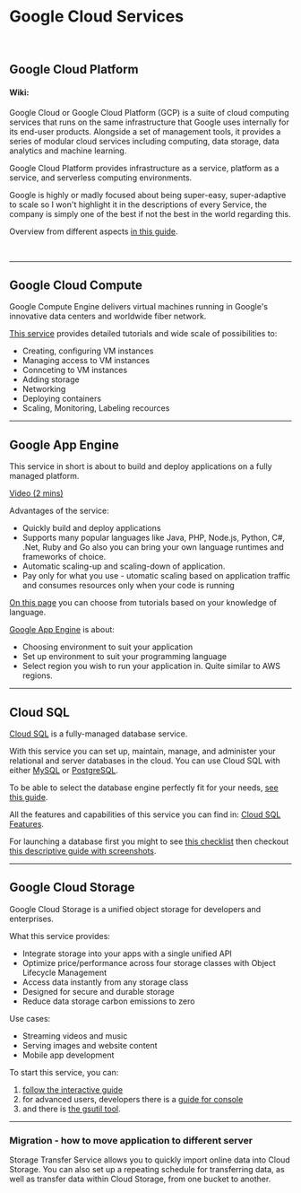 # Google Cloud Services

<br>

## Google Cloud Platform

#### Wiki: 

Google Cloud or Google Cloud Platform (GCP) is a suite of cloud computing services 
that runs on the same infrastructure that Google uses internally for its end-user products.
Alongside a set of management tools, it provides a series of modular cloud services including computing, 
data storage, data analytics and machine learning.

Google Cloud Platform provides infrastructure as a service, platform as a service, and serverless computing environments.

Google is highly or madly focused about being super-easy, super-adaptive to scale so I won't highlight it in the descriptions of every Service, the company is simply one of the best if not the best in the world regarding this.

Overview from different aspects [in this guide](https://cloud.google.com/docs/).

<br>

---

## Google Cloud Compute

Google Compute Engine delivers virtual machines running in Google's innovative data centers and worldwide fiber network. 

[This service](https://cloud.google.com/compute/docs/how-to) provides detailed tutorials and wide scale of possibilities to:
 * Creating, configuring VM instances
 * Managing access to VM instances
 * Connceting to VM instances
 * Adding storage
 * Networking
 * Deploying containers
 * Scaling, Monitoring, Labeling recources
 
 ---
 
 ## Google App Engine
 
 This service in short is about to build and deploy applications on a fully managed platform.
 
 [Video (2 mins)](https://www.youtube.com/watch?v=2PRciDpqpko&autoplay=1)
 
 Advantages of the service: 
  * Quickly build and deploy applications
  * Supports many popular languages like Java, PHP, Node.js, Python, C#, .Net, Ruby and Go 
    also you can bring your own language runtimes and frameworks of choice.
  * Automatic scaling-up and scaling-down of application.
  * Pay only for what you use - utomatic scaling based on application traffic and consumes resources only when your code is running
  
[On this page](https://cloud.google.com/appengine/docs/) you can choose from tutorials based on your knowledge of language.
 
[Google App Engine](https://cloud.google.com/appengine/docs/) is about:
 * Choosing environment to suit your application
 * Set up environment to suit your programming language
 * Select region you wish to run your application in. Quite similar to AWS regions. 
 
 ---
 
## Cloud SQL 

[Cloud SQL](https://cloud.google.com/sql/) is a fully-managed database service.

With this service you can set up, maintain, manage, and administer your relational and server databases in the cloud.
You can use Cloud SQL with either [MySQL](https://cloud.google.com/sql/docs/mysql/) or [PostgreSQL](https://cloud.google.com/sql/docs/postgres/). 

To be able to select the database engine perfectly fit for your needs, [see this guide](https://cloud.google.com/products/storage/).

All the features and capabilities of this service you can find in: [Cloud SQL Features](https://cloud.google.com/sql/docs/features).

For launching a database first you might to see [this checklist](https://cloud.google.com/sql/docs/launch-checklist) 
then checkout [this descriptive guide with screenshots](https://cloud.google.com/sql/docs/mysql/quickstart).

---

## Google Cloud Storage

Google Cloud Storage is a unified object storage for developers and enterprises.

What this service provides:
 * Integrate storage into your apps with a single unified API
 * Optimize price/performance across four storage classes with Object Lifecycle Management
 * Access data instantly from any storage class
 * Designed for secure and durable storage
 * Reduce data storage carbon emissions to zero
 
Use cases:
 * Streaming videos and music
 * Serving images and website content
 * Mobile app development

To start this service, you can:
 1. [follow the interactive guide](https://console.cloud.google.com/getting-started?tutorial=storage_quickstart)
 2. for advanced users, developers there is a [guide for console](https://cloud.google.com/storage/docs/quickstart-console)
 3. and there is [the gsutil tool](https://cloud.google.com/storage/docs/quickstart-gsutil).

---

### Migration - how to move application to different server

Storage Transfer Service allows you to quickly import online data into Cloud Storage. You can also set up a repeating schedule for transferring data, as well as transfer data within Cloud Storage, from one bucket to another.

